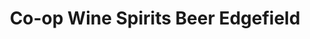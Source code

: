 ---
title: "Co-op Wine Spirits Beer Edgefield"
url: /strathmore/co-op-wine-spirits-beer-edgefield/
shop: alcohol
---